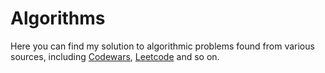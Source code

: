 # Algorithms
Here you can find my solution to algorithmic problems found from various sources, including [Codewars](http://codewars.com), [Leetcode](http://leetcode.com) and so on.
